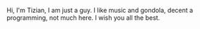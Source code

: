 Hi, I'm Tizian, I am just a guy.
I like music and gondola, decent a programming, not much here.
I wish you all the best.
